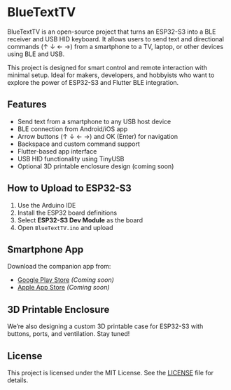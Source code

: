 # BlueTextTV

BlueTextTV is an open-source project that turns an ESP32-S3 into a BLE receiver and USB HID keyboard. 
It allows users to send text and directional commands (↑ ↓ ← →) from a smartphone to a TV, laptop, or other devices using BLE and USB.

This project is designed for smart control and remote interaction with minimal setup. 
Ideal for makers, developers, and hobbyists who want to explore the power of ESP32-S3 and Flutter BLE integration.

## Features

- Send text from a smartphone to any USB host device
- BLE connection from Android/iOS app
- Arrow buttons (↑ ↓ ← →) and OK (Enter) for navigation
- Backspace and custom command support
- Flutter-based app interface
- USB HID functionality using TinyUSB
- Optional 3D printable enclosure design (coming soon)

## How to Upload to ESP32-S3

1. Use the Arduino IDE
2. Install the ESP32 board definitions
3. Select **ESP32-S3 Dev Module** as the board
4. Open `BlueTextTV.ino` and upload

## Smartphone App

Download the companion app from:

- [Google Play Store](#) *(Coming soon)*
- [Apple App Store](#) *(Coming soon)*

## 3D Printable Enclosure

We’re also designing a custom 3D printable case for ESP32-S3 with buttons, ports, and ventilation. Stay tuned!

## License

This project is licensed under the MIT License. See the [LICENSE](./LICENSE) file for details.
